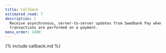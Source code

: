 ```yaml
---
title: Callback
estimated_read: 7
description: |
  Receive asynchronous, server-to-server updates from Swedbank Pay when
  transactions are performed on a payment.
menu_order: 1400
---
```


{% include callback.md %}
